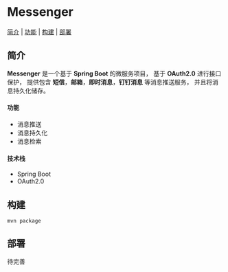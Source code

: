 # Messenger
[简介](#简介) | [功能](#功能) | [构建](#构建) | [部署](#部署)

## 简介
**Messenger** 是一个基于 **Spring Boot** 的微服务项目，
基于 **OAuth2.0** 进行接口保护，
提供包含 **短信**，**邮箱**，**即时消息**，**钉钉消息** 等消息推送服务，
并且将消息持久化储存。

#### 功能
* 消息推送
* 消息持久化
* 消息检索

#### 技术栈
* Spring Boot
* OAuth2.0

## 构建
```shell
mvn package
```

## 部署
待完善
